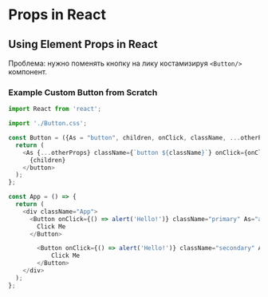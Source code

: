# Props in React

## Using Element Props in React

Проблема: нужно поменять кнопку на лику костамизируя `<Button/>` компонент.

### Example Custom Button from Scratch

```javascript
import React from 'react';

import './Button.css';

const Button = ({As = "button", children, onClick, className, ...otherProps }) => {
  return (
    <As {...otherProps} className={`button ${className}`} onClick={onClick}>
      {children}
    </button>
  );
};

const App = () => {
  return (
    <div className="App">
      <Button onClick={() => alert('Hello!')} className="primary" As="a" href="#">
        Click Me
      </Button>

        <Button onClick={() => alert('Hello!')} className="secondary" As="span">
            Click Me
        </Button>
    </div>
  );
};

